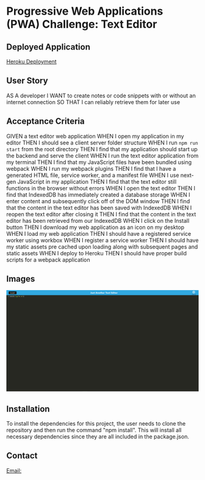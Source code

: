 # Progressive Web Applications (PWA) Challenge: Text Editor

## Deployed Application 
[Heroku Deployment](https://www.google.com)

## User Story 
AS A developer
I WANT to create notes or code snippets with or without an internet connection
SO THAT I can reliably retrieve them for later use

## Acceptance Criteria  
GIVEN a text editor web application
WHEN I open my application in my editor
THEN I should see a client server folder structure
WHEN I run `npm run start` from the root directory
THEN I find that my application should start up the backend and serve the client
WHEN I run the text editor application from my terminal
THEN I find that my JavaScript files have been bundled using webpack
WHEN I run my webpack plugins
THEN I find that I have a generated HTML file, service worker, and a manifest file
WHEN I use next-gen JavaScript in my application
THEN I find that the text editor still functions in the browser without errors
WHEN I open the text editor
THEN I find that IndexedDB has immediately created a database storage
WHEN I enter content and subsequently click off of the DOM window
THEN I find that the content in the text editor has been saved with IndexedDB
WHEN I reopen the text editor after closing it
THEN I find that the content in the text editor has been retrieved from our IndexedDB
WHEN I click on the Install button
THEN I download my web application as an icon on my desktop
WHEN I load my web application
THEN I should have a registered service worker using workbox
WHEN I register a service worker
THEN I should have my static assets pre cached upon loading along with subsequent pages and static assets
WHEN I deploy to Heroku
THEN I should have proper build scripts for a webpack application

## Images  
![PWA Application](./pwa.PNG)

## Installation  
To install the dependencies for this project, the user needs to clone the repository and then run the command "npm install". This will install all necessary dependencies since they are all included in the package.json.

## Contact   
[Email:](mailto:bai1eigh@outlook.com)